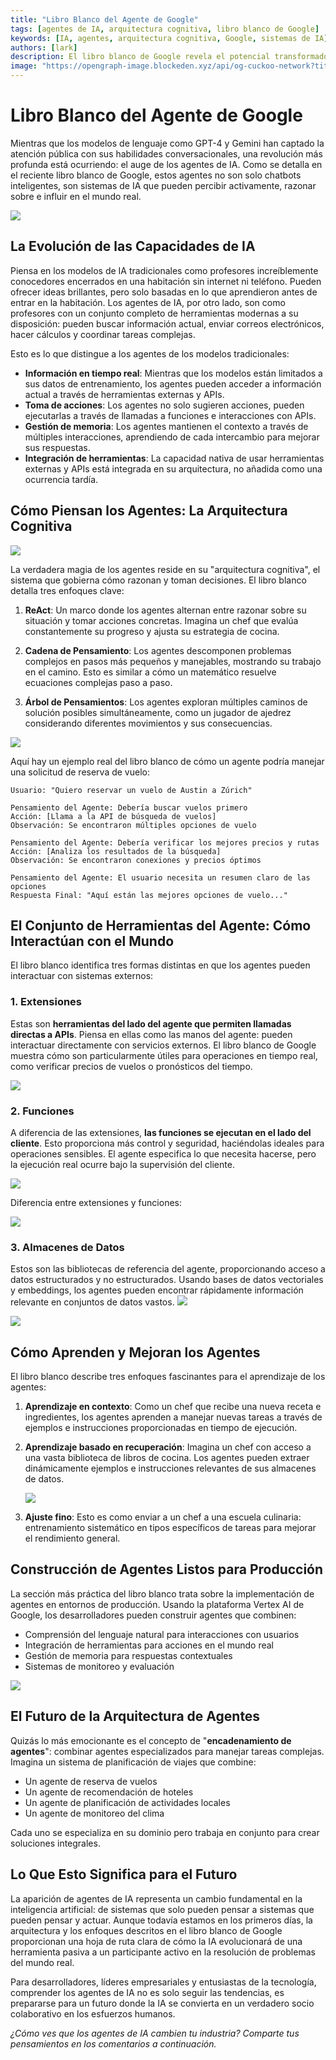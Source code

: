 ```yaml
---
title: "Libro Blanco del Agente de Google"
tags: [agentes de IA, arquitectura cognitiva, libro blanco de Google]
keywords: [IA, agentes, arquitectura cognitiva, Google, sistemas de IA]
authors: [lark]
description: El libro blanco de Google revela el potencial transformador de los agentes de IA, mostrando su capacidad para percibir, razonar e influir en el mundo real. Descubre cómo estos agentes se diferencian de los modelos de IA tradicionales a través del acceso a información en tiempo real, capacidades de acción y la integración de herramientas.
image: "https://opengraph-image.blockeden.xyz/api/og-cuckoo-network?title=Libro%20Blanco%20del%20Agente%20de%20Google"
---
```


# Libro Blanco del Agente de Google

Mientras que los modelos de lenguaje como GPT-4 y Gemini han captado la atención pública con sus habilidades conversacionales, una revolución más profunda está ocurriendo: el auge de los agentes de IA. Como se detalla en el reciente libro blanco de Google, estos agentes no son solo chatbots inteligentes, son sistemas de IA que pueden percibir activamente, razonar sobre e influir en el mundo real.

![](https://opengraph-image.blockeden.xyz/api/og-cuckoo-network?title=Libro%20Blanco%20del%20Agente%20de%20Google)

## La Evolución de las Capacidades de IA

Piensa en los modelos de IA tradicionales como profesores increíblemente conocedores encerrados en una habitación sin internet ni teléfono. Pueden ofrecer ideas brillantes, pero solo basadas en lo que aprendieron antes de entrar en la habitación. Los agentes de IA, por otro lado, son como profesores con un conjunto completo de herramientas modernas a su disposición: pueden buscar información actual, enviar correos electrónicos, hacer cálculos y coordinar tareas complejas.

Esto es lo que distingue a los agentes de los modelos tradicionales:

- **Información en tiempo real**: Mientras que los modelos están limitados a sus datos de entrenamiento, los agentes pueden acceder a información actual a través de herramientas externas y APIs.
- **Toma de acciones**: Los agentes no solo sugieren acciones, pueden ejecutarlas a través de llamadas a funciones e interacciones con APIs.
- **Gestión de memoria**: Los agentes mantienen el contexto a través de múltiples interacciones, aprendiendo de cada intercambio para mejorar sus respuestas.
- **Integración de herramientas**: La capacidad nativa de usar herramientas externas y APIs está integrada en su arquitectura, no añadida como una ocurrencia tardía.

## Cómo Piensan los Agentes: La Arquitectura Cognitiva

![](https://cuckoo-network.b-cdn.net/google-agent-1-arch.webp)

La verdadera magia de los agentes reside en su "arquitectura cognitiva", el sistema que gobierna cómo razonan y toman decisiones. El libro blanco detalla tres enfoques clave:

1. **ReAct**: Un marco donde los agentes alternan entre razonar sobre su situación y tomar acciones concretas. Imagina un chef que evalúa constantemente su progreso y ajusta su estrategia de cocina.

2. **Cadena de Pensamiento**: Los agentes descomponen problemas complejos en pasos más pequeños y manejables, mostrando su trabajo en el camino. Esto es similar a cómo un matemático resuelve ecuaciones complejas paso a paso.

3. **Árbol de Pensamientos**: Los agentes exploran múltiples caminos de solución posibles simultáneamente, como un jugador de ajedrez considerando diferentes movimientos y sus consecuencias.

![](https://cuckoo-network.b-cdn.net/google-agent-2-reasoning-in-the-orchestration-layer.webp)

Aquí hay un ejemplo real del libro blanco de cómo un agente podría manejar una solicitud de reserva de vuelo:

```
Usuario: "Quiero reservar un vuelo de Austin a Zúrich"

Pensamiento del Agente: Debería buscar vuelos primero
Acción: [Llama a la API de búsqueda de vuelos]
Observación: Se encontraron múltiples opciones de vuelo

Pensamiento del Agente: Debería verificar los mejores precios y rutas
Acción: [Analiza los resultados de la búsqueda]
Observación: Se encontraron conexiones y precios óptimos

Pensamiento del Agente: El usuario necesita un resumen claro de las opciones
Respuesta Final: "Aquí están las mejores opciones de vuelo..."
```

## El Conjunto de Herramientas del Agente: Cómo Interactúan con el Mundo

El libro blanco identifica tres formas distintas en que los agentes pueden interactuar con sistemas externos:

### 1. Extensiones

Estas son **herramientas del lado del agente que permiten llamadas directas a APIs**. Piensa en ellas como las manos del agente: pueden interactuar directamente con servicios externos. El libro blanco de Google muestra cómo son particularmente útiles para operaciones en tiempo real, como verificar precios de vuelos o pronósticos del tiempo.

![](https://cuckoo-network.b-cdn.net/google-agent-3-extension.webp)

### 2. Funciones
A diferencia de las extensiones, **las funciones se ejecutan en el lado del cliente**. Esto proporciona más control y seguridad, haciéndolas ideales para operaciones sensibles. El agente especifica lo que necesita hacerse, pero la ejecución real ocurre bajo la supervisión del cliente.

![](https://cuckoo-network.b-cdn.net/google-agent-8-function.webp)

Diferencia entre extensiones y funciones:

![](https://cuckoo-network.b-cdn.net/google-agent-9-diff-extensions-functions.webp)

### 3. Almacenes de Datos

Estos son las bibliotecas de referencia del agente, proporcionando acceso a datos estructurados y no estructurados. Usando bases de datos vectoriales y embeddings, los agentes pueden encontrar rápidamente información relevante en conjuntos de datos vastos.
![](https://cuckoo-network.b-cdn.net/google-agent-4-data-store.webp)

![](https://cuckoo-network.b-cdn.net/google-agent-5-data-store-details.webp)

## Cómo Aprenden y Mejoran los Agentes

El libro blanco describe tres enfoques fascinantes para el aprendizaje de los agentes:

1. **Aprendizaje en contexto**: Como un chef que recibe una nueva receta e ingredientes, los agentes aprenden a manejar nuevas tareas a través de ejemplos e instrucciones proporcionadas en tiempo de ejecución.

2. **Aprendizaje basado en recuperación**: Imagina un chef con acceso a una vasta biblioteca de libros de cocina. Los agentes pueden extraer dinámicamente ejemplos e instrucciones relevantes de sus almacenes de datos.

   ![](https://cuckoo-network.b-cdn.net/google-agent-6-rag-workflow.webp)

3. **Ajuste fino**: Esto es como enviar a un chef a una escuela culinaria: entrenamiento sistemático en tipos específicos de tareas para mejorar el rendimiento general.

## Construcción de Agentes Listos para Producción

La sección más práctica del libro blanco trata sobre la implementación de agentes en entornos de producción. Usando la plataforma Vertex AI de Google, los desarrolladores pueden construir agentes que combinen:

- Comprensión del lenguaje natural para interacciones con usuarios
- Integración de herramientas para acciones en el mundo real
- Gestión de memoria para respuestas contextuales
- Sistemas de monitoreo y evaluación

![](https://cuckoo-network.b-cdn.net/google-agent-7-e2e-built-with-vertex.webp)

## El Futuro de la Arquitectura de Agentes

Quizás lo más emocionante es el concepto de "**encadenamiento de agentes**": combinar agentes especializados para manejar tareas complejas. Imagina un sistema de planificación de viajes que combine:

- Un agente de reserva de vuelos
- Un agente de recomendación de hoteles
- Un agente de planificación de actividades locales
- Un agente de monitoreo del clima

Cada uno se especializa en su dominio pero trabaja en conjunto para crear soluciones integrales.

## Lo Que Esto Significa para el Futuro

La aparición de agentes de IA representa un cambio fundamental en la inteligencia artificial: de sistemas que solo pueden pensar a sistemas que pueden pensar y actuar. Aunque todavía estamos en los primeros días, la arquitectura y los enfoques descritos en el libro blanco de Google proporcionan una hoja de ruta clara de cómo la IA evolucionará de una herramienta pasiva a un participante activo en la resolución de problemas del mundo real.

Para desarrolladores, líderes empresariales y entusiastas de la tecnología, comprender los agentes de IA no es solo seguir las tendencias, es prepararse para un futuro donde la IA se convierta en un verdadero socio colaborativo en los esfuerzos humanos.

*¿Cómo ves que los agentes de IA cambien tu industria? Comparte tus pensamientos en los comentarios a continuación.*

